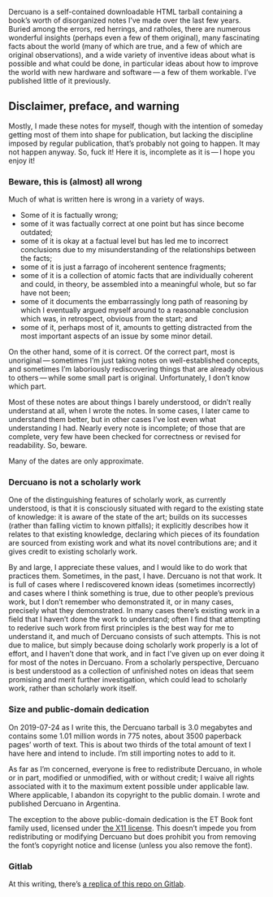 Dercuano is a self-contained downloadable HTML tarball containing a
book’s worth of disorganized notes I’ve made over the last few years.
Buried among the errors, red herrings, and ratholes, there
are numerous wonderful insights (perhaps even a few of them original),
many fascinating facts about the world (many of which are true, and a
few of which are original observations), and a wide variety of
inventive ideas about what is possible and what could be done, in
particular ideas about how to improve the world with new hardware and
software — a few of them workable.  I’ve published little of it
previously.

Disclaimer, preface, and warning
--------------------------------

Mostly, I made
these notes for myself, though with the intention of someday getting
most of them into shape for publication, but lacking the discipline imposed by
regular publication, that’s probably not going to happen.  It may not
happen anyway.  So, fuck it!  Here it is, incomplete as it is — I hope
you enjoy it!

### Beware, this is (almost) all wrong ###

Much of what is written here is wrong in a variety of ways.

- Some of it is factually wrong;
- some of it was factually correct at one point but has since become outdated;
- some of it is okay at a factual level but has led me to incorrect
  conclusions due to my misunderstanding of the relationships between
  the facts;
- some of it is just a farrago of incoherent sentence fragments;
- some of it is a collection of atomic facts that are individually
  coherent and could, in theory, be assembled into a meaningful whole,
  but so far have not been;
- some of it documents the embarrassingly long path of reasoning by
  which I eventually argued myself around to a reasonable conclusion
  which was, in retrospect, obvious from the start; and
- some of it, perhaps most of it, amounts to getting distracted from
  the most important aspects of an issue by some minor detail.

On the other hand, some of it is correct.  Of the correct part, most
is unoriginal — sometimes I’m just taking notes on well-established
concepts, and sometimes I’m laboriously rediscovering things that are
already obvious to others — while some small part is original.
Unfortunately, I don’t know which part.

Most of these notes are about things I barely understood, or
didn’t really understand at all, when I wrote the notes.  In some
cases, I later came to understand them better, but in other cases I’ve
lost even what understanding I had.  Nearly every note is incomplete;
of those that are complete, very few have been checked for correctness
or revised for readability.  So, beware.

Many of the dates are only approximate.

### Dercuano is not a scholarly work ###

One of the distinguishing features of scholarly work, as currently
understood, is that it is consciously situated with regard to the
existing state of knowledge: it is aware of the state of the art;
builds on its successes (rather than falling victim to known
pitfalls); it explicitly describes how it relates to that existing
knowledge, declaring which pieces of its foundation are sourced from
existing work and what its novel contributions are; and it gives
credit to existing scholarly work.

By and large, I appreciate these values, and I would like to do work
that practices them.  Sometimes, in the past, I have.  Dercuano is not
that work.  It is full of cases where I rediscovered known ideas
(sometimes incorrectly) and cases where I think something is true, due
to other people’s previous work, but I don’t remember who demonstrated
it, or in many cases, precisely what they demonstrated.  In many cases
there’s existing work in a field that I haven’t done the work to
understand; often I find that attempting to rederive such work from
first principles is the best way for me to understand it, and much of
Dercuano consists of such attempts.  This is not due to malice, but
simply because doing scholarly work properly is a lot of effort, and I
haven’t done that work, and in fact I’ve given up on ever doing it for
most of the notes in Dercuano.  From a scholarly perspective, Dercuano
is best understood as a collection of unfinished notes on ideas that
seem promising and merit further investigation, which could lead to
scholarly work, rather than scholarly work itself.

### Size and public-domain dedication ###

On 2019-07-24 as I write this, the Dercuano tarball is 3.0 megabytes
and contains some 1.01 million  words in 775 notes,
about 3500 paperback pages’
worth of text.  This is about two thirds of the total amount
of text I have here and intend to include.  I’m still importing notes
to add to it.

As far as I’m concerned, everyone is free to redistribute Dercuano, in
whole or in part, modified or unmodified, with or without credit; I
waive all rights associated with it to the maximum extent possible
under applicable law.  Where applicable, I abandon its copyright to
the public domain.  I wrote and published Dercuano in Argentina.

The exception to the above public-domain dedication is the ET Book
font family used, licensed under [the X11
license](liabilities/LICENSE.ETBook).  This doesn’t impede you from
redistributing or modifying Dercuano but does prohibit you from
removing the font’s copyright notice and license (unless you also
remove the font).

### Gitlab ###

At this writing, there’s [a replica of this repo on
Gitlab](https://gitlab.com/kragen/dercuano).